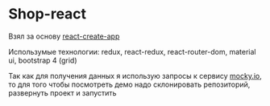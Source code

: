 <h1>Shop-react</h1>

<p>Взял за основу <a href="https://github.com/facebook/create-react-app">react-create-app</a></p>
<p>Использумые технологии: redux, react-redux, react-router-dom, material ui, bootstrap 4 (grid)</p>
<p>Так как для получения данных я использую запросы к сервису <a href="https://www.mocky.io/">mocky.io</a>, то для того чтобы посмотреть демо надо склонировать репозиторий, развернуть проект и запустить</p>